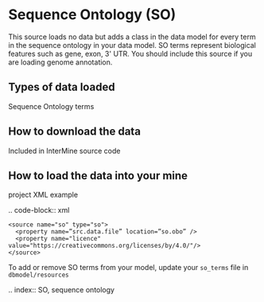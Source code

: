 Sequence Ontology (SO)
================================

This source loads no data but adds a class in the data model for every term in the sequence ontology in your data model.  SO terms represent biological features such as gene, exon, 3' UTR.  You should include this source if you are loading genome annotation.

Types of data loaded
--------------------

Sequence Ontology terms

How to download the data 
---------------------------

Included in InterMine source code

How to load the data into your mine
--------------------------------------

project XML example

.. code-block:: xml

    <source name="so" type="so">
      <property name=”src.data.file” location=”so.obo” />
      <property name="licence" value="https://creativecommons.org/licenses/by/4.0/"/>
    </source>

To add or remove SO terms from your model, update your `so_terms` file in `dbmodel/resources`

.. index:: SO, sequence ontology


